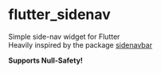 # flutter_sidenav

Simple side-nav widget for Flutter  
Heavily inspired by the package [sidenavbar](https://pub.dev/packages/sidenavbar)

**Supports Null-Safety!** 